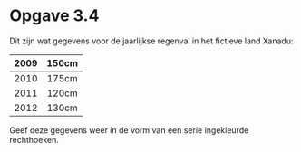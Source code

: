 # Opgave 3.4
Dit zijn wat gegevens voor de jaarlijkse regenval in het fictieve land Xanadu:

| 2009 | 150cm |
|:--:|:--:|
| 2010 | 175cm |
| 2011 | 120cm |
| 2012 | 130cm |

Geef deze gegevens weer in de vorm van een serie ingekleurde rechthoeken.
